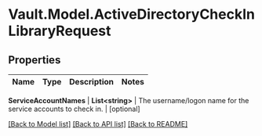 # Vault.Model.ActiveDirectoryCheckInLibraryRequest

## Properties

Name | Type | Description | Notes
------------ | ------------- | ------------- | -------------

**ServiceAccountNames** | **List&lt;string&gt;** | The username/logon name for the service accounts to check in. | [optional] 

[[Back to Model list]](../README.md#documentation-for-models) [[Back to API list]](../README.md#documentation-for-api-endpoints) [[Back to README]](../README.md)

